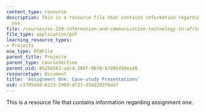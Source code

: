```yaml
---
content_type: resource
description: This is a resource file that contains information regarding assignment
  one.
file: /courses/es-259-information-and-communication-technology-in-africa-spring-2006/c3705d4d61335969df21d242292f6da7_MITES_259S06_Ass_one.pdf
file_type: application/pdf
learning_resource_types:
- Projects
ocw_type: OCWFile
parent_title: Projects
parent_type: CourseSection
parent_uid: 86256561-adc4-288f-9670-67695450ea28
resourcetype: Document
title: 'Assignment One: Case-study Presentations'
uid: c3705d4d-6133-5969-df21-d242292f6da7
---
```

This is a resource file that contains information regarding assignment one.

